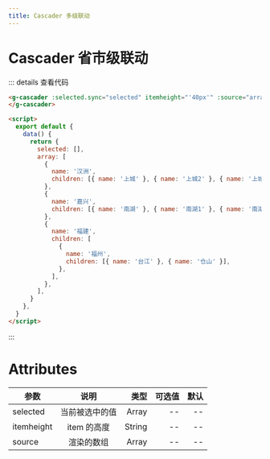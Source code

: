 ```yaml
---
title: Cascader 多级联动
---
```


# Cascader 省市级联动

<ClientOnly>
  <cascader-demo-1></cascader-demo-1>
</ClientOnly>

::: details 查看代码

```html
<g-cascader :selected.sync="selected" itemheight="'40px'" :source="array">
</g-cascader>

<script>
  export default {
    data() {
      return {
        selected: [],
        array: [
          {
            name: '汉洲',
            children: [{ name: '上城' }, { name: '上城2' }, { name: '上城3' }],
          },
          {
            name: '嘉兴',
            children: [{ name: '南湖' }, { name: '南湖1' }, { name: '南湖2' }],
          },
          {
            name: '福建',
            children: [
              {
                name: '福州',
                children: [{ name: '台江' }, { name: '仓山' }],
              },
            ],
          },
        ],
      }
    },
  }
</script>
```

:::

# Attributes

| 参数       |      说明      |   类型 | 可选值 | 默认 |
| ---------- | :------------: | -----: | -----: | ---: |
| selected   | 当前被选中的值 |  Array |     -- |   -- |
| itemheight |  item 的高度   | String |     -- |   -- |
| source     |   渲染的数组   |  Array |     -- |   -- |

